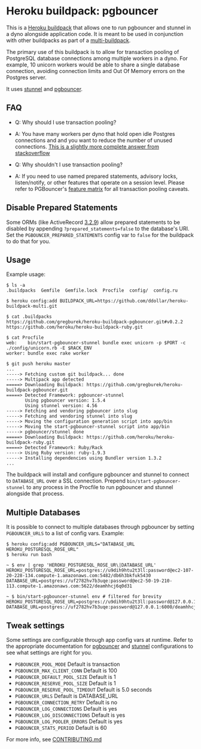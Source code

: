 Heroku buildpack: pgbouncer
=========================

This is a [Heroku buildpack](http://devcenter.heroku.com/articles/buildpacks) that
allows one to run pgbouncer and stunnel in a dyno alongside application code.
It is meant to be used in conjunction with other buildpacks as part of a
[multi-buildpack](https://github.com/ddollar/heroku-buildpack-multi).

The primary use of this buildpack is to allow for transaction pooling of
PostgreSQL database connections among multiple workers in a dyno. For example,
10 unicorn workers would be able to share a single database connection, avoiding
connection limits and Out Of Memory errors on the Postgres server.

It uses [stunnel](http://stunnel.org/) and [pgbouncer](http://wiki.postgresql.org/wiki/PgBouncer).


FAQ
----
- Q: Why should I use transaction pooling?
- A: You have many workers per dyno that hold open idle Postgres connections and
and you want to reduce the number of unused connections. [This is a slightly more complete answer from stackoverflow](http://stackoverflow.com/questions/12189162/what-are-advantages-of-using-transaction-pooling-with-pgbouncer)

- Q: Why shouldn't I use transaction pooling?
- A: If you need to use named prepared statements, advisory locks, listen/notify, or other features that operate on a session level.
Please refer to PGBouncer's [feature matrix](http://wiki.postgresql.org/wiki/PgBouncer#Feature_matrix_for_pooling_modes) for all transaction pooling caveats.


Disable Prepared Statements
-----
Some ORMs (like ActiveRecord [3.2.9](https://github.com/rails/rails/pull/5872))
allow prepared statements to be disabled
by appending `?prepared_statements=false` to the database's URI. Set
the `PGBOUNCER_PREPARED_STATEMENTS` config var to `false` for the buildpack
to do that for you.


Usage
-----

Example usage:

    $ ls -a
    .buildpacks  Gemfile  Gemfile.lock  Procfile  config/  config.ru

    $ heroku config:add BUILDPACK_URL=https://github.com/ddollar/heroku-buildpack-multi.git

    $ cat .buildpacks
    https://github.com/gregburek/heroku-buildpack-pgbouncer.git#v0.2.2
    https://github.com/heroku/heroku-buildpack-ruby.git

    $ cat Procfile
    web:    bin/start-pgbouncer-stunnel bundle exec unicorn -p $PORT -c ./config/unicorn.rb -E $RACK_ENV
    worker: bundle exec rake worker

    $ git push heroku master
    ...
    -----> Fetching custom git buildpack... done
    -----> Multipack app detected
    =====> Downloading Buildpack: https://github.com/gregburek/heroku-buildpack-pgbouncer.git
    =====> Detected Framework: pgbouncer-stunnel
           Using pgbouncer version: 1.5.4
           Using stunnel version: 4.56
    -----> Fetching and vendoring pgbouncer into slug
    -----> Fetching and vendoring stunnel into slug
    -----> Moving the configuration generation script into app/bin
    -----> Moving the start-pgbouncer-stunnel script into app/bin
    -----> pgbouncer/stunnel done
    =====> Downloading Buildpack: https://github.com/heroku/heroku-buildpack-ruby.git
    =====> Detected Framework: Ruby/Rack
    -----> Using Ruby version: ruby-1.9.3
    -----> Installing dependencies using Bundler version 1.3.2
    ...

The buildpack will install and configure pgbouncer and stunnel to connect to
`DATABASE_URL` over a SSL connection. Prepend `bin/start-pgbouncer-stunnel`
to any process in the Procfile to run pgbouncer and stunnel alongside that process.


Multiple Databases
----
It is possible to connect to multiple databases through pgbouncer by setting
`PGBOUNCER_URLS` to a list of config vars. Example:

    $ heroku config:add PGBOUNCER_URLS="DATABASE_URL HEROKU_POSTGRESQL_ROSE_URL"
    $ heroku run bash

    ~ $ env | grep 'HEROKU_POSTGRESQL_ROSE_UR\|DATABASE_URL'
    HEROKU_POSTGRESQL_ROSE_URL=postgres://u9dih9htu2t3ll:password@ec2-107-20-228-134.compute-1.amazonaws.com:5482/db6h3bkfuk5430
    DATABASE_URL=postgres://uf2782hv7b3uqe:password@ec2-50-19-210-113.compute-1.amazonaws.com:5622/deamhhcj6q0d31

    ~ $ bin/start-pgbouncer-stunnel env # filtered for brevity
    HEROKU_POSTGRESQL_ROSE_URL=postgres://u9dih9htu2t3ll:password@127.0.0.1:6000/db6h3bkfuk5430
    DATABASE_URL=postgres://uf2782hv7b3uqe:password@127.0.0.1:6000/deamhhcj6q0d31

Tweak settings
-----
Some settings are configurable through app config vars at runtime. Refer to the appropriate documentation for
[pgbouncer](http://pgbouncer.projects.pgfoundry.org/doc/config.html#_generic_settings)
and [stunnel](http://linux.die.net/man/8/stunnel) configurations to see what settings are right for you.

- `PGBOUNCER_POOL_MODE` Default is transaction
- `PGBOUNCER_MAX_CLIENT_CONN` Default is 100
- `PGBOUNCER_DEFAULT_POOL_SIZE` Default is 1
- `PGBOUNCER_RESERVE_POOL_SIZE` Default is 1
- `PGBOUNCER_RESERVE_POOL_TIMEOUT` Default is 5.0 seconds
- `PGBOUNCER_URLS` Default is DATABASE_URL
- `PGBOUNCER_CONNECTION_RETRY` Default is no
- `PGBOUNCER_LOG_CONNECTIONS` Default is yes
- `PGBOUNCER_LOG_DISCONNECTIONS` Default is yes
- `PGBOUNCER_LOG_POOLER_ERRORS` Default is yes
- `PGBOUNCER_STATS_PERIOD` Default is 60

For more info, see [CONTRIBUTING.md](CONTRIBUTING.md)
